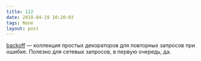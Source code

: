 ```yaml
---
title: 122
date: 2018-04-19 10:20:03
tags: None
layout: post
---
```


[backoff](https://github.com/litl/backoff) — коллекция простых декораторов для повторных запросов при ошибке. Полезно для сетевых запросов, в первую очередь, да.

